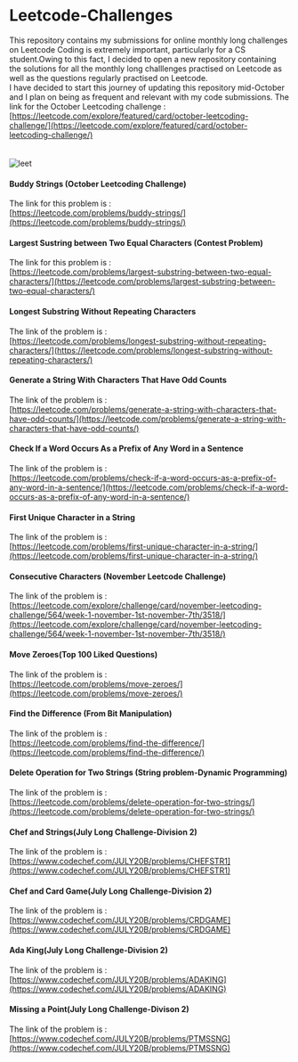 # Leetcode-Challenges
This repository contains my submissions for online monthly long challenges on Leetcode
Coding is extremely important, particularly for a CS student.Owing to this fact, I decided to open a new repository containing the solutions for all the monthly long challlenges 
practised on Leetcode as well as the questions regularly practised on Leetcode.
<br>
I have decided to start this journey of updating this repository mid-October and I plan on being as frequent and relevant with my code submissions.
The link for the October Leetcoding challenge :
<br>
[https://leetcode.com/explore/featured/card/october-leetcoding-challenge/](https://leetcode.com/explore/featured/card/october-leetcoding-challenge/)
<br>
<br>
<br>
![leet](https://user-images.githubusercontent.com/65769340/95915103-4eb26f80-0dc4-11eb-8d74-6b2523b2aff6.PNG)

#### Buddy Strings (October Leetcoding Challenge)
The link for this problem is :
<br>
[https://leetcode.com/problems/buddy-strings/](https://leetcode.com/problems/buddy-strings/)

#### Largest Sustring between Two Equal Characters (Contest Problem)
The link for this problem is :
<br>
[https://leetcode.com/problems/largest-substring-between-two-equal-characters/](https://leetcode.com/problems/largest-substring-between-two-equal-characters/)

#### Longest Substring Without Repeating Characters
The link of the problem is :
<br>
[https://leetcode.com/problems/longest-substring-without-repeating-characters/](https://leetcode.com/problems/longest-substring-without-repeating-characters/)

#### Generate a String With Characters That Have Odd Counts
The link of the problem is :
<br>
[https://leetcode.com/problems/generate-a-string-with-characters-that-have-odd-counts/](https://leetcode.com/problems/generate-a-string-with-characters-that-have-odd-counts/)

#### Check If a Word Occurs As a Prefix of Any Word in a Sentence
The link of the problem is :
<br>
[https://leetcode.com/problems/check-if-a-word-occurs-as-a-prefix-of-any-word-in-a-sentence/](https://leetcode.com/problems/check-if-a-word-occurs-as-a-prefix-of-any-word-in-a-sentence/)

#### First Unique Character in a String
The link of the problem is :
<br>
[https://leetcode.com/problems/first-unique-character-in-a-string/](https://leetcode.com/problems/first-unique-character-in-a-string/)

#### Consecutive Characters (November Leetcode Challenge)
The link of the problem is :
<br>
[https://leetcode.com/explore/challenge/card/november-leetcoding-challenge/564/week-1-november-1st-november-7th/3518/](https://leetcode.com/explore/challenge/card/november-leetcoding-challenge/564/week-1-november-1st-november-7th/3518/)

#### Move Zeroes(Top 100 Liked Questions)
The link of the problem is :
<br>
[https://leetcode.com/problems/move-zeroes/](https://leetcode.com/problems/move-zeroes/)

#### Find the Difference (From Bit Manipulation)
The link of the problem is :
<br>
[https://leetcode.com/problems/find-the-difference/](https://leetcode.com/problems/find-the-difference/)

#### Delete Operation for Two Strings (String problem-Dynamic Programming)
The link of the problem is :
<br>
[https://leetcode.com/problems/delete-operation-for-two-strings/](https://leetcode.com/problems/delete-operation-for-two-strings/)

#### Chef and Strings(July Long Challenge-Division 2)
The link of the problem is :
<br>
[https://www.codechef.com/JULY20B/problems/CHEFSTR1](https://www.codechef.com/JULY20B/problems/CHEFSTR1)

#### Chef and Card Game(July Long Challenge-Division 2)
The link of the problem is :
<br>
[https://www.codechef.com/JULY20B/problems/CRDGAME](https://www.codechef.com/JULY20B/problems/CRDGAME)

#### Ada King(July Long Challenge-Division 2)
The link of the problem is :
<br>
[https://www.codechef.com/JULY20B/problems/ADAKING](https://www.codechef.com/JULY20B/problems/ADAKING)

#### Missing a Point(July Long Challenge-Divison 2)
The link of the problem is :
<br>
[https://www.codechef.com/JULY20B/problems/PTMSSNG](https://www.codechef.com/JULY20B/problems/PTMSSNG)






